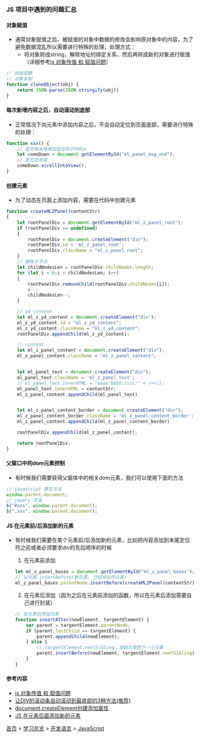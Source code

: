 ### JS 项目中遇到的问题汇总

#### 对象赋值
* 通常对象赋值之后，被赋值的对象中数据的修改会影响原对象中的内容，为了避免数据混乱所以需要进行特殊的处理，处理方式：
  * 将对象转成string，解除地址的绑定关系，然后再转成新的对象进行赋值（详细参考[js 对象传值 和 赋值问题](https://www.cnblogs.com/wcl666/articles/10174398.html)）

```javascript
// 封装函数
// 对象复制
function cloneObject(obj) {
    return JSON.parse(JSON.stringify(obj))
}
```
  
#### 每次新增内容之后，自动滚动到底部
* 正常情况下向元素中添加内容之后，不会自动定位到页面底部，需要进行特殊的处理：

```javascript
function xxx() {
    // 在文档末尾增加定位标识的div
    let comeDown = document.getElementById("ml_panel_msg_end");
    // 定位到末尾
    comeDown.scrollIntoView(); 
}
```

#### 创建元素
* 为了动态在页面上添加内容，需要在代码中创建元素
  
```javascript
function createMLZPanel(contentStr)
{
    let rootPanelDiv = document.getElementById("ml_z_panel_root");
    if (rootPanelDiv == undefined)
    {
        rootPanelDiv = document.createElement("div");
        rootPanelDiv.id = 'ml_z_panel_root';
        rootPanelDiv.className = "ml_z_panel_root";
    }
    // 删除子节点
    let childNodesLen = rootPanelDiv.childNodes.length;
    for (let i = 0;i < childNodesLen; i++)
    {
        rootPanelDiv.removeChild(rootPanelDiv.childNodes[i]);
        i--;
        childNodesLen--;
    }

    // yd content
    let ml_z_yd_content = document.createElement("div");
    ml_z_yd_content.id = "ml_z_yd_content";
    ml_z_yd_content.className = "ml_z_yd_content";
    rootPanelDiv.appendChild(ml_z_yd_content);

    // content
    let ml_z_panel_content = document.createElement("div");
    ml_z_panel_content.className = "ml_z_panel_content";


    let ml_panel_text = document.createElement("div");
    ml_panel_text.className = 'ml_z_panel_text';
    // ml_panel_text.innerHTML = "aaaa:bbbb:cccc:" + (++i);
    ml_panel_text.innerHTML = contentStr;
    ml_z_panel_content.appendChild(ml_panel_text)


    let ml_z_panel_content_border = document.createElement("div");
    ml_z_panel_content_border.className = 'ml_z_panel_content_border';
    ml_z_panel_content.appendChild(ml_z_panel_content_border)

    rootPanelDiv.appendChild(ml_z_panel_content);

    return rootPanelDiv;
}
```

#### 父窗口中的dom元素控制
* 有时候我们需要获得父窗体中的相关dom元素，我们可以使用下面的方法

```javascript
// javascript 原生方法
window.parent.document;
// jquery 方法
$("#xxx", window.parent.document);
$(".xxx", window.parent.document);
```

#### JS 在元素前/后添加新的元素
* 有时候我们需要在某个元素前/后添加新的元素，比如把内容添加到末尾定位符之前或者必须要求div的先后顺序的时候
    1. 在元素前添加

    ```javascript
    let ml_z_panel_bases = document.getElementById("ml_z_panel_bases");
    // 父元素.insertBefore(新元素, 已经存在的元素)
    ml_z_panel_bases.parentNode.insertBefore(createMLZPanel(contentStr), ml_z_panel_bases);
    ```

    2. 在元素后添加（因为之后在元素前添加的函数，所以在元素后添加需要自己进行封装）

    ```javascript
    // 在元素后添加元素
    function insertAfter(newElement, targentElement) {
        var parent = targentElement.parentNode;
        if (parent.lastChild == targentElement) {
            parent.appendChild(newElement);
        } else {
            // targentElement.nextSibling：当前元素的下一个元素
            parent.insertBefore(newElement, targentElement.nextSibling)
        }
    }
    ```

#### 参考内容
* [js 对象传值 和 赋值问题](https://www.cnblogs.com/wcl666/articles/10174398.html)
* [让DIV的滚动条自动滚动到最底部的3种方法(推荐)](https://www.jb51.net/article/93425.htm)
* [document.createElement创建添加属性](https://blog.csdn.net/qq_41813695/article/details/80340201)
* [JS 在元素后面添加新的元素](https://www.cnblogs.com/wwz-wwz/p/7742350.html)


[首页](../../../README.md) > [学习总览](../../../introduction/studyCatalogList.md) > [开发语言](../developmentLanguage.md) > [JavaScript](javascript.md)
